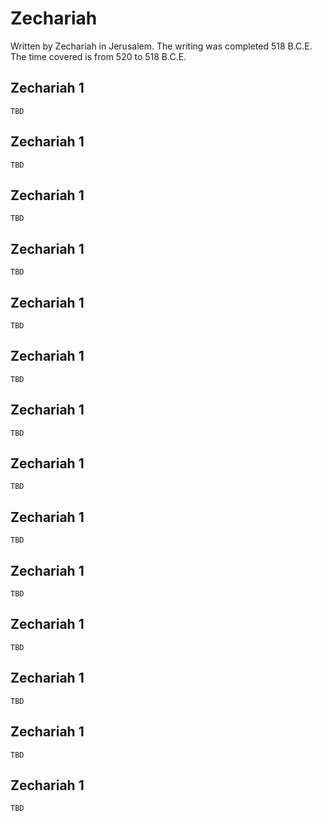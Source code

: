 # Zechariah

Written by Zechariah in Jerusalem. The writing was completed 518 B.C.E. The time covered is from 520 to 518 B.C.E.

## Zechariah 1

```
TBD
```


## Zechariah 1

```
TBD
```


## Zechariah 1

```
TBD
```


## Zechariah 1

```
TBD
```


## Zechariah 1

```
TBD
```


## Zechariah 1

```
TBD
```


## Zechariah 1

```
TBD
```


## Zechariah 1

```
TBD
```


## Zechariah 1

```
TBD
```


## Zechariah 1

```
TBD
```


## Zechariah 1

```
TBD
```


## Zechariah 1

```
TBD
```


## Zechariah 1

```
TBD
```


## Zechariah 1

```
TBD
```


